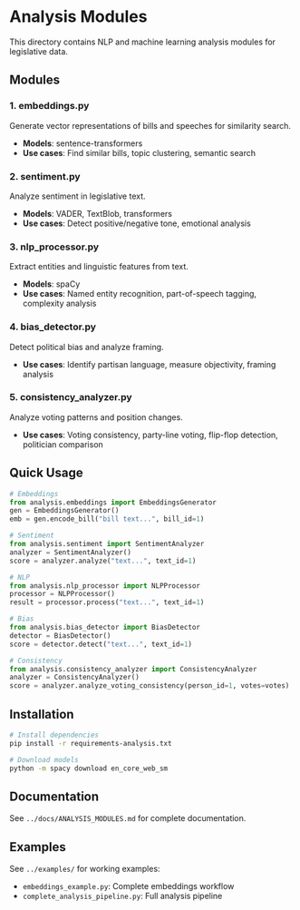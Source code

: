 # Analysis Modules

This directory contains NLP and machine learning analysis modules for legislative data.

## Modules

### 1. embeddings.py
Generate vector representations of bills and speeches for similarity search.
- **Models**: sentence-transformers
- **Use cases**: Find similar bills, topic clustering, semantic search

### 2. sentiment.py
Analyze sentiment in legislative text.
- **Models**: VADER, TextBlob, transformers
- **Use cases**: Detect positive/negative tone, emotional analysis

### 3. nlp_processor.py
Extract entities and linguistic features from text.
- **Models**: spaCy
- **Use cases**: Named entity recognition, part-of-speech tagging, complexity analysis

### 4. bias_detector.py
Detect political bias and analyze framing.
- **Use cases**: Identify partisan language, measure objectivity, framing analysis

### 5. consistency_analyzer.py
Analyze voting patterns and position changes.
- **Use cases**: Voting consistency, party-line voting, flip-flop detection, politician comparison

## Quick Usage

```python
# Embeddings
from analysis.embeddings import EmbeddingsGenerator
gen = EmbeddingsGenerator()
emb = gen.encode_bill("bill text...", bill_id=1)

# Sentiment
from analysis.sentiment import SentimentAnalyzer
analyzer = SentimentAnalyzer()
score = analyzer.analyze("text...", text_id=1)

# NLP
from analysis.nlp_processor import NLPProcessor
processor = NLPProcessor()
result = processor.process("text...", text_id=1)

# Bias
from analysis.bias_detector import BiasDetector
detector = BiasDetector()
score = detector.detect("text...", text_id=1)

# Consistency
from analysis.consistency_analyzer import ConsistencyAnalyzer
analyzer = ConsistencyAnalyzer()
score = analyzer.analyze_voting_consistency(person_id=1, votes=votes)
```

## Installation

```bash
# Install dependencies
pip install -r requirements-analysis.txt

# Download models
python -m spacy download en_core_web_sm
```

## Documentation

See `../docs/ANALYSIS_MODULES.md` for complete documentation.

## Examples

See `../examples/` for working examples:
- `embeddings_example.py`: Complete embeddings workflow
- `complete_analysis_pipeline.py`: Full analysis pipeline
